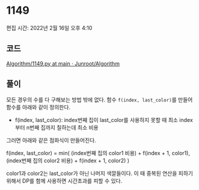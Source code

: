 # 1149

편집 시간: 2022년 2월 16일 오후 4:10

## 코드

[Algorithm/1149.py at main · Junroot/Algorithm](https://github.com/Junroot/Algorithm/blob/main/backjoon/1149.py)

## 풀이

모든 경우의 수를 다 구해보는 방법 밖에 없다. 함수 `f(index, last_color)`를 만들어 함수를 아래와 같이 정의한다.

- f(index, last_color): index번째 집이 last_color를 사용하지 못할 때 최소 index부터 n번째 집까지 칠하는데 최소 비용

그러면 아래와 같은 점화식이 만들어진다.

f(index, last_color) = min( (index번째 집의 color1 비용) + f(index + 1, color1), (index번째 집의 color2 비용) + f(index + 1, color2) )

color1과 color2는 last_color가 아닌 나머지 색깔들이다. 이 때 중복된 연산을 피하기 위해서 DP를 함께 사용하면 시간초과를 피할 수 있다.